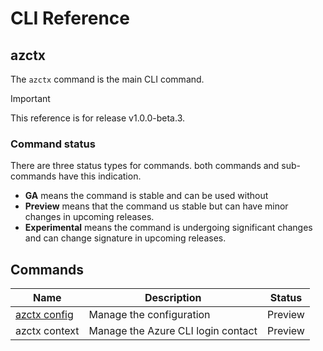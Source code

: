 # CLI Reference

## azctx

The `azctx` command is the main CLI command.

> [!IMPORTANT]  
> This reference is for release v1.0.0-beta.3.

### Command status

There are three status types for commands. both commands and sub-commands have this indication.

-  **GA** means the command is stable and can be used without
-  **Preview** means that the command us stable but can have minor changes in upcoming releases.
-  **Experimental** means the command is undergoing significant changes and can change signature in upcoming releases.

## Commands

| Name   | Description      | Status |
|----------|---------------|-------|
| [azctx config](commands/config.md) | Manage the configuration | Preview |
| azctx context | Manage the Azure CLI login contact | Preview |

